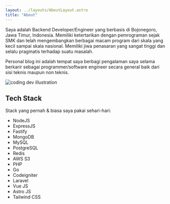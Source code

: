 ```yaml
---
layout: ../layouts/AboutLayout.astro
title: "About"
---
```


Saya adalah Backend Developer/Engineer yang berbasis di Bojonegoro, Jawa Timur, Indonesia. Memiliki ketertarikan dengan pemrograman sejak SMK dan telah mengembangkan berbagai macam program dari skala yang kecil sampai skala nasional. Memiliki jiwa penasaran yang sangat tinggi dan selalu pragmatis terhadap suatu masalah.

Personal blog ini adalah tempat saya berbagi pengalaman saya selama berkarir sebagai programmer/software engineer secara general baik dari sisi teknis maupun non teknis.

<div>
  <img src="/assets/dev.svg" class="sm:w-1/2 mx-auto" alt="coding dev illustration">
</div>

## Tech Stack

Stack yang pernah & biasa saya pakai sehari-hari:

- NodeJS
- ExpressJS
- Fastify
- MongoDB
- MySQL
- PostgreSQL
- Redis
- AWS S3
- PHP
- Go
- Codeigniter
- Laravel
- Vue JS
- Astro JS
- Tailwind CSS


